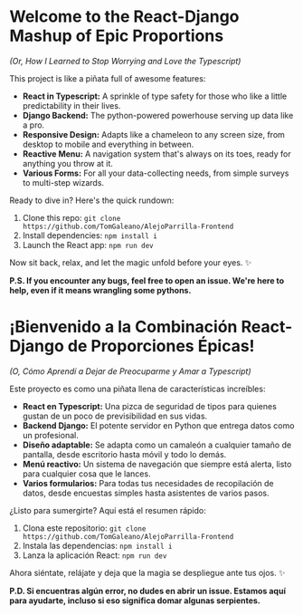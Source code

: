 # Welcome to the React-Django Mashup of Epic Proportions

*(Or, How I Learned to Stop Worrying and Love the Typescript)*

This project is like a piñata full of awesome features:

- **React in Typescript:** A sprinkle of type safety for those who like a little predictability in their lives.
- **Django Backend:** The python-powered powerhouse serving up data like a pro.
- **Responsive Design:** Adapts like a chameleon to any screen size, from desktop to mobile and everything in between.
- **Reactive Menu:** A navigation system that's always on its toes, ready for anything you throw at it.
- **Various Forms:** For all your data-collecting needs, from simple surveys to multi-step wizards.

Ready to dive in? Here's the quick rundown:

1. Clone this repo: `git clone https://github.com/TomGaleano/AlejoParrilla-Frontend`
2. Install dependencies: `npm install i`
3. Launch the React app: `npm run dev`

Now sit back, relax, and let the magic unfold before your eyes. ✨

**P.S. If you encounter any bugs, feel free to open an issue. We're here to help, even if it means wrangling some pythons.**

# ¡Bienvenido a la Combinación React-Django de Proporciones Épicas!

*(O, Cómo Aprendí a Dejar de Preocuparme y Amar a Typescript)*

Este proyecto es como una piñata llena de características increíbles:

- **React en Typescript:** Una pizca de seguridad de tipos para quienes gustan de un poco de previsibilidad en sus vidas.
- **Backend Django:** El potente servidor en Python que entrega datos como un profesional.
- **Diseño adaptable:** Se adapta como un camaleón a cualquier tamaño de pantalla, desde escritorio hasta móvil y todo lo demás.
- **Menú reactivo:** Un sistema de navegación que siempre está alerta, listo para cualquier cosa que le lances.
- **Varios formularios:** Para todas tus necesidades de recopilación de datos, desde encuestas simples hasta asistentes de varios pasos.

¿Listo para sumergirte? Aquí está el resumen rápido:

1. Clona este repositorio: `git clone https://github.com/TomGaleano/AlejoParrilla-Frontend`
2. Instala las dependencias: `npm install i`
3. Lanza la aplicación React: `npm run dev`

Ahora siéntate, relájate y deja que la magia se despliegue ante tus ojos. ✨

**P.D. Si encuentras algún error, no dudes en abrir un issue. Estamos aquí para ayudarte, incluso si eso significa domar algunas serpientes.**
